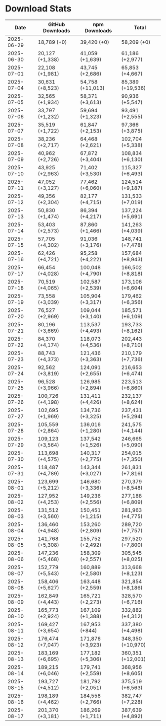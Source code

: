 # Download Stats

| Date       | GitHub Downloads | npm Downloads    | Total             |
| ---------- | ---------------- | ---------------- | ----------------- |
| 2025-06-29 | 18,789 (+0)      | 39,420 (+0)      | 58,209 (+0)       |
| 2025-06-30 | 20,127 (+1,338)  | 41,059 (+1,639)  | 61,186 (+2,977)   |
| 2025-07-01 | 22,108 (+1,981)  | 43,745 (+2,686)  | 65,853 (+4,667)   |
| 2025-07-04 | 30,631 (+8,523)  | 54,758 (+11,013) | 85,389 (+19,536)  |
| 2025-07-05 | 32,565 (+1,934)  | 58,371 (+3,613)  | 90,936 (+5,547)   |
| 2025-07-06 | 33,797 (+1,232)  | 59,694 (+1,323)  | 93,491 (+2,555)   |
| 2025-07-07 | 35,519 (+1,722)  | 61,847 (+2,153)  | 97,366 (+3,875)   |
| 2025-07-08 | 38,236 (+2,717)  | 64,468 (+2,621)  | 102,704 (+5,338)  |
| 2025-07-09 | 40,962 (+2,726)  | 67,872 (+3,404)  | 108,834 (+6,130)  |
| 2025-07-10 | 43,925 (+2,963)  | 71,402 (+3,530)  | 115,327 (+6,493)  |
| 2025-07-11 | 47,052 (+3,127)  | 77,462 (+6,060)  | 124,514 (+9,187)  |
| 2025-07-12 | 49,356 (+2,304)  | 82,177 (+4,715)  | 131,533 (+7,019)  |
| 2025-07-13 | 50,830 (+1,474)  | 86,394 (+4,217)  | 137,224 (+5,691)  |
| 2025-07-14 | 53,403 (+2,573)  | 87,860 (+1,466)  | 141,263 (+4,039)  |
| 2025-07-15 | 57,705 (+4,302)  | 91,036 (+3,176)  | 148,741 (+7,478)  |
| 2025-07-16 | 62,426 (+4,721)  | 95,258 (+4,222)  | 157,684 (+8,943)  |
| 2025-07-17 | 66,454 (+4,028)  | 100,048 (+4,790) | 166,502 (+8,818)  |
| 2025-07-18 | 70,519 (+4,065)  | 102,587 (+2,539) | 173,106 (+6,604)  |
| 2025-07-19 | 73,558 (+3,039)  | 105,904 (+3,317) | 179,462 (+6,356)  |
| 2025-07-20 | 76,527 (+2,969)  | 109,044 (+3,140) | 185,571 (+6,109)  |
| 2025-07-21 | 80,196 (+3,669)  | 113,537 (+4,493) | 193,733 (+8,162)  |
| 2025-07-22 | 84,370 (+4,174)  | 118,073 (+4,536) | 202,443 (+8,710)  |
| 2025-07-23 | 88,743 (+4,373)  | 121,436 (+3,363) | 210,179 (+7,736)  |
| 2025-07-24 | 92,562 (+3,819)  | 124,091 (+2,655) | 216,653 (+6,474)  |
| 2025-07-25 | 96,528 (+3,966)  | 126,985 (+2,894) | 223,513 (+6,860)  |
| 2025-07-26 | 100,726 (+4,198) | 131,411 (+4,426) | 232,137 (+8,624)  |
| 2025-07-27 | 102,695 (+1,969) | 134,736 (+3,325) | 237,431 (+5,294)  |
| 2025-07-28 | 105,559 (+2,864) | 136,016 (+1,280) | 241,575 (+4,144)  |
| 2025-07-29 | 109,123 (+3,564) | 137,542 (+1,526) | 246,665 (+5,090)  |
| 2025-07-30 | 113,698 (+4,575) | 140,317 (+2,775) | 254,015 (+7,350)  |
| 2025-07-31 | 118,487 (+4,789) | 143,344 (+3,027) | 261,831 (+7,816)  |
| 2025-08-01 | 123,699 (+5,212) | 146,680 (+3,336) | 270,379 (+8,548)  |
| 2025-08-02 | 127,952 (+4,253) | 149,236 (+2,556) | 277,188 (+6,809)  |
| 2025-08-03 | 131,512 (+3,560) | 150,451 (+1,215) | 281,963 (+4,775)  |
| 2025-08-04 | 136,460 (+4,948) | 153,260 (+2,809) | 289,720 (+7,757)  |
| 2025-08-05 | 141,768 (+5,308) | 155,752 (+2,492) | 297,520 (+7,800)  |
| 2025-08-06 | 147,236 (+5,468) | 158,309 (+2,557) | 305,545 (+8,025)  |
| 2025-08-07 | 152,779 (+5,543) | 160,889 (+2,580) | 313,668 (+8,123)  |
| 2025-08-08 | 158,406 (+5,627) | 163,448 (+2,559) | 321,854 (+8,186)  |
| 2025-08-09 | 162,849 (+4,443) | 165,721 (+2,273) | 328,570 (+6,716)  |
| 2025-08-10 | 165,773 (+2,924) | 167,109 (+1,388) | 332,882 (+4,312)  |
| 2025-08-11 | 169,427 (+3,654) | 167,953 (+844)   | 337,380 (+4,498)  |
| 2025-08-12 | 176,474 (+7,047) | 171,876 (+3,923) | 348,350 (+10,970) |
| 2025-08-13 | 183,169 (+6,695) | 177,182 (+5,306) | 360,351 (+12,001) |
| 2025-08-14 | 189,215 (+6,046) | 179,741 (+2,559) | 368,956 (+8,605)  |
| 2025-08-15 | 193,727 (+4,512) | 181,792 (+2,051) | 375,519 (+6,563)  |
| 2025-08-16 | 198,189 (+4,462) | 184,558 (+2,766) | 382,747 (+7,228)  |
| 2025-08-17 | 201,370 (+3,181) | 186,269 (+1,711) | 387,639 (+4,892)  |

